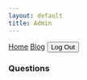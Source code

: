 ```yaml
---
layout: default
title: Admin
---
```


<link rel="stylesheet" href="./assets/css/styles-blog.css">

<nav>
  <a href="./index.html" class="nav-link">Home</a>
  <a href="./blog.html" class="nav-link">Blog</a>
  <button id="logout-btn" class="nav-button">Log Out</button>
</nav>

<div id="admin-section">
  <h3>Questions</h3>
  <section id="questions-container">
    <!-- Questions will be dynamically populated here -->
  </section>
</div>

<script src="https://cdn.jsdelivr.net/npm/@supabase/supabase-js"></script>
<script src="./scripts-admin.js"></script>